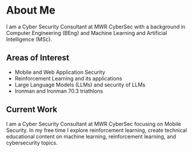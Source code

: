 # About Me

I am a Cyber Security Consultant at MWR CyberSec with a background in Computer Engineering (BEng) and Machine Learning and Artificial Intelligence (MSc). 

## Areas of Interest
- Mobile and Web Application Security
- Reinforcement Learning and its applications
- Large Language Models (LLMs) and security of LLMs
- Ironman and Ironman 70.3 triathlons

## Current Work
I am a Cyber Security Consultant at MWR CyberSec focusing on Mobile Security. In my free time I explore reinforcement learning, create technical educational content on machine learning, reinforcement learning, and cybersecurity topics.
